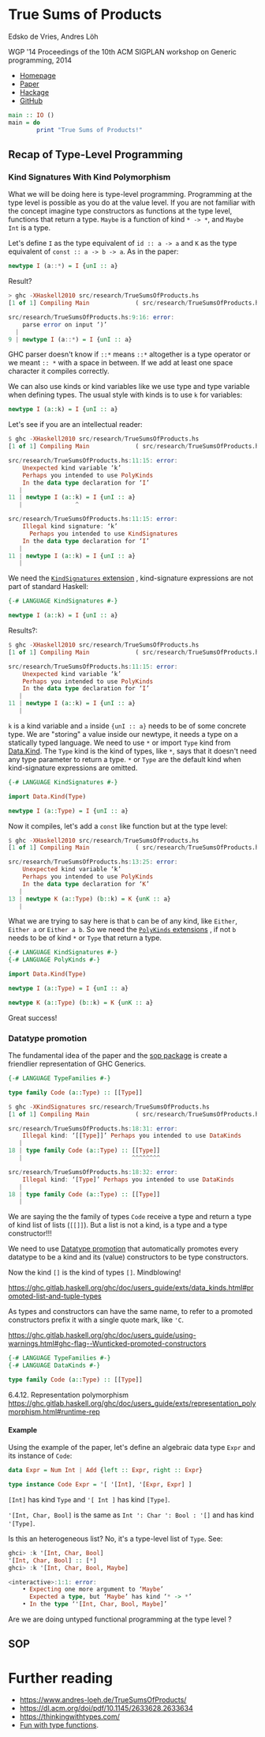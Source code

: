 # True Sums of Products

Edsko de Vries, Andres Löh

WGP '14 Proceedings of the 10th ACM SIGPLAN workshop on Generic programming, 2014

- [Homepage](https://www.andres-loeh.de/TrueSumsOfProducts/)
- [Paper](https://dl.acm.org/doi/pdf/10.1145/2633628.2633634)
- [Hackage](https://hackage.haskell.org/package/generics-sop)
- [GitHub](https://github.com/well-typed/generics-sop)

```haskell
main :: IO ()
main = do
        print "True Sums of Products!"
```

## Recap of Type-Level Programming

### Kind Signatures With Kind Polymorphism

What we will be doing here is type-level programming. Programming at the type
level is possible as you do at the value level. If you are not familiar with the
concept imagine type constructors as functions at the type level, functions that
return a type. ```Maybe``` is a function of kind ```* -> *```, and
```Maybe Int``` is a type.

Let's define ```I``` as the type equivalent of ```id :: a -> a``` and ```K```
as the type equivalent of ```const :: a -> b -> a```. As in the paper:

```haskell
newtype I (a::*) = I {unI :: a}
```

Result?

```haskell
> ghc -XHaskell2010 src/research/TrueSumsOfProducts.hs 
[1 of 1] Compiling Main             ( src/research/TrueSumsOfProducts.hs, src/research/TrueSumsOfProducts.o )

src/research/TrueSumsOfProducts.hs:9:16: error:
    parse error on input ‘)’
  |
9 | newtype I (a::*) = I {unI :: a}
```

GHC parser doesn't know if ```::*``` means ```::*``` altogether is a type
operator or we meant ```:: *``` with a space in between. If we add at least one
space character it compiles correctly.

We can also use kinds or kind variables like we use type and type variable when
defining types. The usual style with kinds is to use ```k``` for variables:

```haskell
newtype I (a::k) = I {unI :: a}
```

Let's see if you are an intellectual reader:

```haskell
$ ghc -XHaskell2010 src/research/TrueSumsOfProducts.hs 
[1 of 1] Compiling Main             ( src/research/TrueSumsOfProducts.hs, src/research/TrueSumsOfProducts.o )

src/research/TrueSumsOfProducts.hs:11:15: error:
    Unexpected kind variable ‘k’
    Perhaps you intended to use PolyKinds
    In the data type declaration for ‘I’
   |
11 | newtype I (a::k) = I {unI :: a}
   |               ^

src/research/TrueSumsOfProducts.hs:11:15: error:
    Illegal kind signature: ‘k’
      Perhaps you intended to use KindSignatures
    In the data type declaration for ‘I’
   |
11 | newtype I (a::k) = I {unI :: a}
   |
```

We need the
[```KindSignatures``` extension](https://ghc.gitlab.haskell.org/ghc/doc/users_guide/exts/kind_signatures.html#extension-KindSignatures)
, kind-signature expressions are not part of standard Haskell:

```haskell
{-# LANGUAGE KindSignatures #-}

newtype I (a::k) = I {unI :: a}
```

Results?:

```haskell
$ ghc -XHaskell2010 src/research/TrueSumsOfProducts.hs 
[1 of 1] Compiling Main             ( src/research/TrueSumsOfProducts.hs, src/research/TrueSumsOfProducts.o )

src/research/TrueSumsOfProducts.hs:11:15: error:
    Unexpected kind variable ‘k’
    Perhaps you intended to use PolyKinds
    In the data type declaration for ‘I’
   |
11 | newtype I (a::k) = I {unI :: a}
   | 
```

```k``` is a kind variable and ```a``` inside ```{unI :: a}``` needs to be of
some concrete type. We are "storing" a value inside our newtype, it needs a type
on a statically typed language. We need to use ```*``` or import ```Type``` kind
from
[Data.Kind](https://hackage.haskell.org/package/base-4.16.1.0/docs/Data-Kind.html).
The ```Type``` kind is the kind of types, like ```*```, says that it doesn't
need any type parameter to return a type. ```*``` or ```Type``` are the default
kind when kind-signature expressions are omitted.

```haskell
{-# LANGUAGE KindSignatures #-}

import Data.Kind(Type)

newtype I (a::Type) = I {unI :: a}
```

Now it compiles, let's add a ```const``` like function but at the type level:

```haskell
$ ghc -XHaskell2010 src/research/TrueSumsOfProducts.hs 
[1 of 1] Compiling Main             ( src/research/TrueSumsOfProducts.hs, src/research/TrueSumsOfProducts.o )

src/research/TrueSumsOfProducts.hs:13:25: error:
    Unexpected kind variable ‘k’
    Perhaps you intended to use PolyKinds
    In the data type declaration for ‘K’
   |
13 | newtype K (a::Type) (b::k) = K {unK :: a}
   |
```

What we are trying to say here is that ```b``` can be of any kind, like
```Either```, ```Either a``` or ```Either a b```. So we need the
[```PolyKinds```
extensions](https://ghc.gitlab.haskell.org/ghc/doc/users_guide/exts/poly_kinds.html#extension-PolyKinds)
, if not ```b``` needs to be of kind ```*``` or ```Type``` that return a type.

```haskell
{-# LANGUAGE KindSignatures #-}
{-# LANGUAGE PolyKinds #-}

import Data.Kind(Type)

newtype I (a::Type) = I {unI :: a}

newtype K (a::Type) (b::k) = K {unK :: a}
```

Great success!

### Datatype promotion

The fundamental idea of the paper and the [sop package](https://hackage.haskell.org/package/generics-sop) is create a friendlier representation of GHC Generics.

```haskell
{-# LANGUAGE TypeFamilies #-}

type family Code (a::Type) :: [[Type]]
```

```haskell
$ ghc -XKindSignatures src/research/TrueSumsOfProducts.hs 
[1 of 1] Compiling Main             ( src/research/TrueSumsOfProducts.hs, src/research/TrueSumsOfProducts.o )

src/research/TrueSumsOfProducts.hs:18:31: error:
    Illegal kind: ‘[[Type]]’ Perhaps you intended to use DataKinds
   |
18 | type family Code (a::Type) :: [[Type]]
   |                               ^^^^^^^^

src/research/TrueSumsOfProducts.hs:18:32: error:
    Illegal kind: ‘[Type]’ Perhaps you intended to use DataKinds
   |
18 | type family Code (a::Type) :: [[Type]]
   |
```

We are saying the the family of types ```Code``` receive a type and return a
type of kind list of lists (```[[]]```). But a list is not a kind, is a type
and a type constructor!!!

We need to use
[Datatype promotion](https://ghc.gitlab.haskell.org/ghc/doc/users_guide/exts/data_kinds.html)
that automatically promotes every datatype to be a kind and its (value) constructors to be type constructors.

Now the kind ```[]``` is the kind of types ```[]```. Mindblowing!

https://ghc.gitlab.haskell.org/ghc/doc/users_guide/exts/data_kinds.html#promoted-list-and-tuple-types

As types and constructors can have the same name, to refer to a promoted
constructors prefix it with a single quote mark, like ```'C```.

https://ghc.gitlab.haskell.org/ghc/doc/users_guide/using-warnings.html#ghc-flag--Wunticked-promoted-constructors

```haskell
{-# LANGUAGE TypeFamilies #-}
{-# LANGUAGE DataKinds #-}

type family Code (a::Type) :: [[Type]]
```

6.4.12. Representation polymorphism
https://ghc.gitlab.haskell.org/ghc/doc/users_guide/exts/representation_polymorphism.html#runtime-rep

#### Example

Using the example of the paper, let's define an algebraic data type ```Expr```
and its instance of ```Code```:

```haskell
data Expr = Num Int | Add {left :: Expr, right :: Expr}

type instance Code Expr = '[ '[Int], '[Expr, Expr] ]
```

```[Int]``` has kind ```Type``` and ```'[ Int ]``` has kind ```[Type]```.

```'[Int, Char, Bool]``` is the same as ```Int ': Char ': Bool : '[]``` and has
kind ```'[Type]```.

Is this an heterogeneous list? No, it's a type-level list of ```Type```. See:

```haskell
ghci> :k '[Int, Char, Bool]
'[Int, Char, Bool] :: [*]
ghci> :k '[Int, Char, Bool, Maybe]

<interactive>:1:1: error:
    • Expecting one more argument to ‘Maybe’
      Expected a type, but ‘Maybe’ has kind ‘* -> *’
    • In the type ‘'[Int, Char, Bool, Maybe]’
```

Are we are doing untyped functional programming at the type level ?

## SOP



# Further reading

- https://www.andres-loeh.de/TrueSumsOfProducts/
- https://dl.acm.org/doi/pdf/10.1145/2633628.2633634
- https://thinkingwithtypes.com/
- [Fun with type functions](https://www.microsoft.com/en-us/research/publication/fun-type-functions/).
